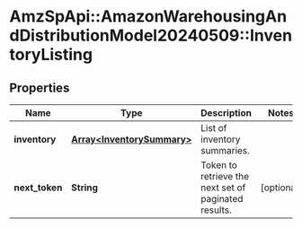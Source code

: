 # AmzSpApi::AmazonWarehousingAndDistributionModel20240509::InventoryListing

## Properties
Name | Type | Description | Notes
------------ | ------------- | ------------- | -------------
**inventory** | [**Array&lt;InventorySummary&gt;**](InventorySummary.md) | List of inventory summaries. | 
**next_token** | **String** | Token to retrieve the next set of paginated results. | [optional] 


